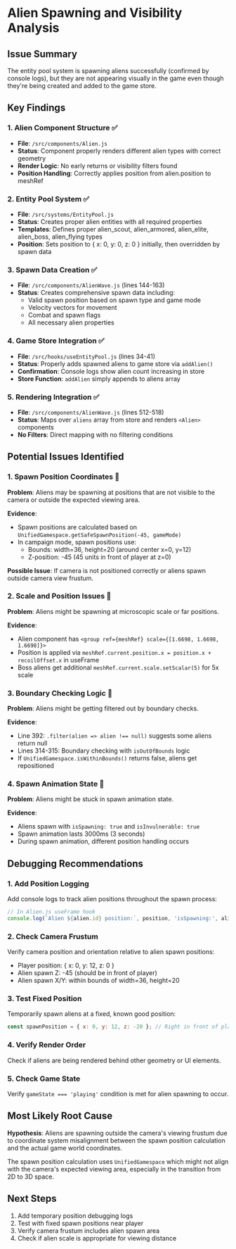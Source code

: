 # Alien Spawning and Visibility Analysis

## Issue Summary
The entity pool system is spawning aliens successfully (confirmed by console logs), but they are not appearing visually in the game even though they're being created and added to the game store.

## Key Findings

### 1. Alien Component Structure ✅
- **File**: `/src/components/Alien.js`
- **Status**: Component properly renders different alien types with correct geometry
- **Render Logic**: No early returns or visibility filters found
- **Position Handling**: Correctly applies position from alien.position to meshRef

### 2. Entity Pool System ✅
- **File**: `/src/systems/EntityPool.js`
- **Status**: Creates proper alien entities with all required properties
- **Templates**: Defines proper alien_scout, alien_armored, alien_elite, alien_boss, alien_flying types
- **Position**: Sets position to { x: 0, y: 0, z: 0 } initially, then overridden by spawn data

### 3. Spawn Data Creation ✅
- **File**: `/src/components/AlienWave.js` (lines 144-163)
- **Status**: Creates comprehensive spawn data including:
  - Valid spawn position based on spawn type and game mode
  - Velocity vectors for movement
  - Combat and spawn flags
  - All necessary alien properties

### 4. Game Store Integration ✅
- **File**: `/src/hooks/useEntityPool.js` (lines 34-41)
- **Status**: Properly adds spawned aliens to game store via `addAlien()`
- **Confirmation**: Console logs show alien count increasing in store
- **Store Function**: `addAlien` simply appends to aliens array

### 5. Rendering Integration ✅
- **File**: `/src/components/AlienWave.js` (lines 512-518)
- **Status**: Maps over `aliens` array from store and renders `<Alien>` components
- **No Filters**: Direct mapping with no filtering conditions

## Potential Issues Identified

### 1. Spawn Position Coordinates 🚩
**Problem**: Aliens may be spawning at positions that are not visible to the camera or outside the expected viewing area.

**Evidence**:
- Spawn positions are calculated based on `UnifiedGamespace.getSafeSpawnPosition(-45, gameMode)`
- In campaign mode, spawn positions use:
  - Bounds: width=36, height=20 (around center x=0, y=12)  
  - Z-position: -45 (45 units in front of player at z=0)

**Possible Issue**: If camera is not positioned correctly or aliens spawn outside camera view frustum.

### 2. Scale and Position Issues 🚩
**Problem**: Aliens might be spawning at microscopic scale or far positions.

**Evidence**:
- Alien component has `<group ref={meshRef} scale={[1.6698, 1.6698, 1.6698]}>` 
- Position is applied via `meshRef.current.position.x = position.x + recoilOffset.x` in useFrame
- Boss aliens get additional `meshRef.current.scale.setScalar(5)` for 5x scale

### 3. Boundary Checking Logic 🚩
**Problem**: Aliens might be getting filtered out by boundary checks.

**Evidence**:
- Line 392: `.filter(alien => alien !== null)` suggests some aliens return null
- Lines 314-315: Boundary checking with `isOutOfBounds` logic
- If `UnifiedGamespace.isWithinBounds()` returns false, aliens get repositioned

### 4. Spawn Animation State 🚩
**Problem**: Aliens might be stuck in spawn animation state.

**Evidence**:
- Aliens spawn with `isSpawning: true` and `isInvulnerable: true`
- Spawn animation lasts 3000ms (3 seconds)
- During spawn animation, different position handling occurs

## Debugging Recommendations

### 1. Add Position Logging
Add console logs to track alien positions throughout the spawn process:
```javascript
// In Alien.js useFrame hook
console.log(`Alien ${alien.id} position:`, position, 'isSpawning:', alien.isSpawning);
```

### 2. Check Camera Frustum
Verify camera position and orientation relative to alien spawn positions:
- Player position: { x: 0, y: 12, z: 0 }
- Alien spawn Z: -45 (should be in front of player)
- Alien spawn X/Y: within bounds of width=36, height=20

### 3. Test Fixed Position
Temporarily spawn aliens at a fixed, known good position:
```javascript
const spawnPosition = { x: 0, y: 12, z: -20 }; // Right in front of player
```

### 4. Verify Render Order
Check if aliens are being rendered behind other geometry or UI elements.

### 5. Check Game State
Verify `gameState === 'playing'` condition is met for alien spawning to occur.

## Most Likely Root Cause

**Hypothesis**: Aliens are spawning outside the camera's viewing frustum due to coordinate system misalignment between the spawn position calculation and the actual game world coordinates.

The spawn position calculation uses `UnifiedGamespace` which might not align with the camera's expected viewing area, especially in the transition from 2D to 3D space.

## Next Steps

1. Add temporary position debugging logs
2. Test with fixed spawn positions near player
3. Verify camera frustum includes alien spawn area
4. Check if alien scale is appropriate for viewing distance